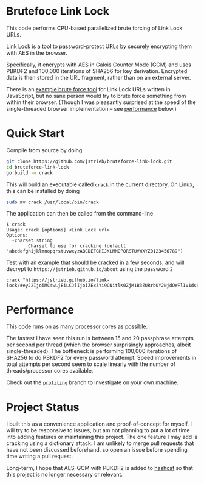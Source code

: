 # Brutefoce Link Lock

This code performs CPU-based parallelized brute forcing of Link Lock URLs.

[Link Lock](https://github.com/jstrieb/link-lock) is a tool to
password-protect URLs by securely encrypting them with AES in the browser.

Specifically, it encrypts with AES in Galois Counter Mode (GCM) and uses
PBKDF2 and 100,000 iterations of SHA256 for key derivation. Encrypted data is
then stored in the URL fragment, rather than on an external server.

There is an [example brute force
tool](https://jstrieb.github.io/link-lock/bruteforce/) for Link Lock URLs
written in JavaScript, but no sane person would try to brute force something
from within their browser. (Though I was pleasantly surprised at the speed of
the single-threaded browser implementation – see [performance](#Performance) below.)

# Quick Start

Compile from source by doing

``` bash
git clone https://github.com/jstrieb/bruteforce-link-lock.git
cd bruteforce-link-lock
go build -o crack
```

This will build an executable called `crack` in the current directory. On
Linux, this can be installed by doing

``` bash
sudo mv crack /usr/local/bin/crack
```

The application can then be called from the command-line

```
$ crack
Usage: crack [options] <Link Lock url>
Options:
  -charset string
        Charset to use for cracking (default "abcdefghijklmnopqrstuvwxyzABCDEFGHIJKLMNOPQRSTUVWXYZ0123456789")
```

Test with an example that should be cracked in a few seconds, and will
decrypt to `https://jstrieb.github.io/about` using the password `2`

```
crack "https://jstrieb.github.io/link-lock/#eyJ2IjoiMC4wLjEiLCJlIjoiZEx3Yi9CNitlK0ZjM1B3ZURrbUY2NjdQWFlIV1dsS3dpclhvZmkvRXBFTXU0ZERlVkJuSmUrN1loS2JxQ3RrPSIsImgiOiIxICsgMSA9ID8iLCJpIjoiRDJYd1MyK1EzaHpuUDV1NyJ9"
```

# Performance

This code runs on as many processor cores as possible.

The fastest I have seen this run is between 15 and 20 passphrase attempts per
second per thread (which the browser surprisingly approaches, albeit
single-threaded). The bottleneck is performing 100,000 iterations of SHA256
to do PBKDF2 for every password attempt. Speed improvements in total attempts
per second seem to scale linearly with the number of threads/processor cores
available.

Check out the
[`profiling`](https://github.com/jstrieb/bruteforce-link-lock/tree/profiling)
branch to investigate on your own machine.

# Project Status

I built this as a convenience application and proof-of-concept for myself. I
will try to be responsive to issues, but am not planning to put a lot of time
into adding features or maintaining this project. The one feature I may add
is cracking using a dictionary attack. I am unlikely to merge pull requests
that have not been discussed beforehand, so open an issue before spending
time writing a pull request.

Long-term, I hope that AES-GCM with PBKDF2 is added to
[hashcat](https://hashcat.net/hashcat/) so that this project is no longer
necessary or relevant.